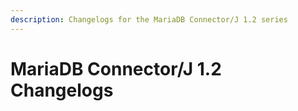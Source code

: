 ```yaml
---
description: Changelogs for the MariaDB Connector/J 1.2 series
---
```


# MariaDB Connector/J 1.2 Changelogs

